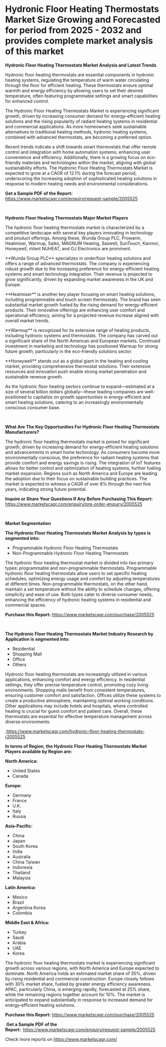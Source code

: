 <p><h1>Hydronic Floor Heating Thermostats Market Size Growing and Forecasted for period from 2025 - 2032 and provides complete market analysis of this market</h1></p><p><strong>Hydronic Floor Heating Thermostats Market Analysis and Latest Trends</strong></p>
<p><p>Hydronic floor heating thermostats are essential components in hydronic heating systems, regulating the temperature of warm water circulating through the floor for efficient heating. These thermostats ensure optimal warmth and energy efficiency by allowing users to set their desired temperature, often featuring programmable settings and smart capabilities for enhanced control. </p><p>The Hydronic Floor Heating Thermostats Market is experiencing significant growth, driven by increasing consumer demand for energy-efficient heating solutions and the rising popularity of radiant heating systems in residential and commercial applications. As more homeowners seek sustainable alternatives to traditional heating methods, hydronic heating systems, combined with advanced thermostats, are becoming a preferred option.</p><p>Recent trends indicate a shift towards smart thermostats that offer remote control and integration with home automation systems, enhancing user convenience and efficiency. Additionally, there is a growing focus on eco-friendly materials and technologies within the market, aligning with global sustainability efforts. The Hydronic Floor Heating Thermostats Market is expected to grow at a CAGR of 12.1% during the forecast period, underscoring the increasing adoption of sophisticated heating solutions in response to modern heating needs and environmental considerations.</p></p>
<p><strong>Get a Sample PDF of the Report:&nbsp;</strong> <a href="https://www.marketscagr.com/enquiry/request-sample/2005525?utm_campaign=3510&utm_medium=2&utm_source=Github&utm_content=ia&utm_term=06042025&utm_id=hydronic-floor-heating-thermostats">https://www.marketscagr.com/enquiry/request-sample/2005525</a></p>
<p>&nbsp;</p>
<p><strong>Hydronic Floor Heating Thermostats Major Market Players</strong></p>
<p><p>The hydronic floor heating thermostats market is characterized by a competitive landscape with several key players innovating in technology and product offerings. Among these, Wunda Group PLC, Prowarm, Heatmiser, Warmup, Saiko, MAGNUM Heating, Saswell, SunTouch, Kanmor, Honeywell, nVent NUHEAT, and OJ Electronics are prominent.</p><p>**Wunda Group PLC** specializes in underfloor heating solutions and offers a range of advanced thermostats. The company is experiencing robust growth due to the increasing preference for energy-efficient heating systems and smart technology integration. Their revenue is projected to grow significantly, driven by expanding market awareness in the UK and Europe.</p><p>**Heatmiser** is another key player focusing on smart heating solutions, including programmable and touch screen thermostats. The brand has seen substantial market growth fueled by the rising demand for energy-efficient products. Their innovative offerings are enhancing user comfort and operational efficiency, aiming for a projected revenue increase aligned with overall market trends.</p><p>**Warmup** is recognized for its extensive range of heating products, including hydronic systems and thermostats. The company has carved out a significant share of the North American and European markets. Continued investment in marketing and technology has positioned Warmup for strong future growth, particularly in the eco-friendly solutions sector.</p><p>**Honeywell** stands out as a global giant in the heating and cooling market, providing comprehensive thermostat solutions. Their extensive resources and innovation push enable strong market penetration and sustainable revenue growth.</p><p>As the hydronic floor heating sectors continue to expand—estimated at a size of several billion dollars globally—these leading companies are well-positioned to capitalize on growth opportunities in energy-efficient and smart heating solutions, catering to an increasingly environmentally conscious consumer base.</p></p>
<p>&nbsp;</p>
<p><strong>What Are The Key Opportunities For Hydronic Floor Heating Thermostats Manufacturers?</strong></p>
<p><p>The hydronic floor heating thermostats market is poised for significant growth, driven by increasing demand for energy-efficient heating solutions and advancements in smart home technology. As consumers become more environmentally conscious, the preference for radiant heating systems that provide comfort and energy savings is rising. The integration of IoT features allows for better control and optimization of heating systems, further fueling market expansion. Regions such as North America and Europe are leading the adoption due to their focus on sustainable building practices. The market is expected to witness a CAGR of over 8% through the next five years, indicating strong future potential.</p></p>
<p><strong>Inquire or Share Your Questions If Any Before Purchasing This Report:</strong> <a href="https://www.marketscagr.com/enquiry/pre-order-enquiry/2005525?utm_campaign=3510&utm_medium=2&utm_source=Github&utm_content=ia&utm_term=06042025&utm_id=hydronic-floor-heating-thermostats">https://www.marketscagr.com/enquiry/pre-order-enquiry/2005525</a></p>
<p>&nbsp;</p>
<p><strong>Market Segmentation</strong></p>
<p><strong>The Hydronic Floor Heating Thermostats Market Analysis by types is segmented into:</strong></p>
<p><ul><li>Programmable Hydronic Floor Heating Thermostats</li><li>Non-Programmable Hydronic Floor Heating Thermostats</li></ul></p>
<p><p>The hydronic floor heating thermostat market is divided into two primary types: programmable and non-programmable thermostats. Programmable hydronic floor heating thermostats allow users to set specific heating schedules, optimizing energy usage and comfort by adjusting temperatures at different times. Non-programmable thermostats, on the other hand, maintain a set temperature without the ability to schedule changes, offering simplicity and ease of use. Both types cater to diverse consumer needs, enhancing the efficiency of hydronic heating systems in residential and commercial spaces.</p></p>
<p><strong>Purchase this Report:&nbsp;</strong><a href="https://www.marketscagr.com/purchase/2005525?utm_campaign=3510&utm_medium=2&utm_source=Github&utm_content=ia&utm_term=06042025&utm_id=hydronic-floor-heating-thermostats">https://www.marketscagr.com/purchase/2005525</a></p>
<p>&nbsp;</p>
<p><strong>The Hydronic Floor Heating Thermostats Market Industry Research by Application is segmented into:</strong></p>
<p><ul><li>Residential</li><li>Shopping Mall</li><li>Office</li><li>Others</li></ul></p>
<p><p>Hydronic floor heating thermostats are increasingly utilized in various applications, enhancing comfort and energy efficiency. In residential settings, they offer precise temperature control, promoting cozy living environments. Shopping malls benefit from consistent temperatures, ensuring customer comfort and satisfaction. Offices utilize these systems to create a productive atmosphere, maintaining optimal working conditions. Other applications may include hotels and hospitals, where controlled heating is crucial for guest comfort and patient care. Overall, these thermostats are essential for effective temperature management across diverse environments.</p></p>
<p><a href="https://www.marketscagr.com/hydronic-floor-heating-thermostats-r2005525?utm_campaign=3510&utm_medium=2&utm_source=Github&utm_content=ia&utm_term=06042025&utm_id=hydronic-floor-heating-thermostats">&nbsp;https://www.marketscagr.com/hydronic-floor-heating-thermostats-r2005525</a></p>
<p><strong>In terms of Region, the Hydronic Floor Heating Thermostats Market Players available by Region are:</strong></p>
<p>
    <p> <strong> North America: </strong>
        <ul>
            <li>United States</li>
            <li>Canada</li>
        </ul>
        </p> 
    <p> <strong> Europe: </strong>
        <ul>
            <li>Germany</li>
            <li>France</li>
            <li>U.K.</li>
            <li>Italy</li>
            <li>Russia</li>
        </ul>
        </p> 
    <p> <strong> Asia-Pacific: </strong>
        <ul>
            <li>China</li>
            <li>Japan</li>
            <li>South Korea</li>
            <li>India</li>
            <li>Australia</li>
            <li>China Taiwan</li>
            <li>Indonesia</li>
            <li>Thailand</li>
            <li>Malaysia</li>
        </ul>
        </p> 
    <p> <strong> Latin America: </strong>
        <ul>
            <li>Mexico</li>
            <li>Brazil</li>
            <li>Argentina Korea</li>
            <li>Colombia</li>
        </ul>
        </p> 
    <p> <strong> Middle East & Africa: </strong>
        <ul>
            <li>Turkey</li>
            <li>Saudi</li>
            <li>Arabia</li>
            <li>UAE</li>
            <li>Korea</li>
        </ul>
    </p>
    </p>
<p><p>The hydronic floor heating thermostats market is experiencing significant growth across various regions, with North America and Europe expected to dominate. North America holds an estimated market share of 35%, driven by rising residential and commercial construction. Europe closely follows with 30% market share, fueled by greater energy efficiency awareness. APAC, particularly China, is emerging rapidly, forecasted at 25% share, while the remaining regions together account for 10%. The market is anticipated to expand substantially in response to increased demand for energy-efficient heating solutions.</p></p>
<p><strong>Purchase this Report: </strong><a href="https://www.marketscagr.com/purchase/2005525?utm_campaign=3510&utm_medium=2&utm_source=Github&utm_content=ia&utm_term=06042025&utm_id=hydronic-floor-heating-thermostats">https://www.marketscagr.com/purchase/2005525</a></p>
<p>&nbsp;<strong>Get a Sample PDF of the Report:&nbsp;&nbsp;</strong><a href="https://www.marketscagr.com/enquiry/request-sample/2005525?utm_campaign=3510&utm_medium=2&utm_source=Github&utm_content=ia&utm_term=06042025&utm_id=hydronic-floor-heating-thermostats">https://www.marketscagr.com/enquiry/request-sample/2005525</a></p>
<p><strong></strong></p>
<p>Check more reports on <a href="https://www.marketscagr.com/?utm_campaign=3510&utm_medium=2&utm_source=Github&utm_content=ia&utm_term=06042025&utm_id=hydronic-floor-heating-thermostats">https://www.marketscagr.com/</a></p>